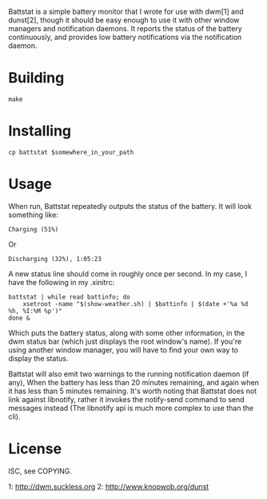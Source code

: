 Battstat is a simple battery monitor that I wrote for use with dwm[1] and
dunst[2], though it should be easy enough to use it with other window managers
and notification daemons. It reports the status of the battery continuously,
and provides low battery notifications via the notification daemon.

# Building

    make

# Installing

    cp battstat $somewhere_in_your_path

# Usage

When run, Battstat repeatedly outputs the status of the battery. It will look
something like:

    Charging (51%)

Or

    Discharging (32%), 1:05:23

A new status line should come in roughly once per second. In my case, I have
the following in my .xinitrc:

    battstat | while read battinfo; do
	    xsetroot -name "$(show-weather.sh) | $battinfo | $(date +'%a %d %h, %I:%M %p')"
    done &

Which puts the battery status, along with some other information, in the
dwm status bar (which just displays the root window's name). If you're using
another window manager, you will have to find your own way to display the
status.

Battstat will also emit two warnings to the running notification daemon (if
any), When the battery has less than 20 minutes remaining, and again when it
has less than 5 minutes remaining. It's worth noting that Battstat does not
link against libnotify, rather it invokes the notify-send command to send
messages instead (The libnotify api is much more complex to use than the cli).

# License

ISC, see COPYING.

1: http://dwm.suckless.org
2: http://www.knopwob.org/dunst
